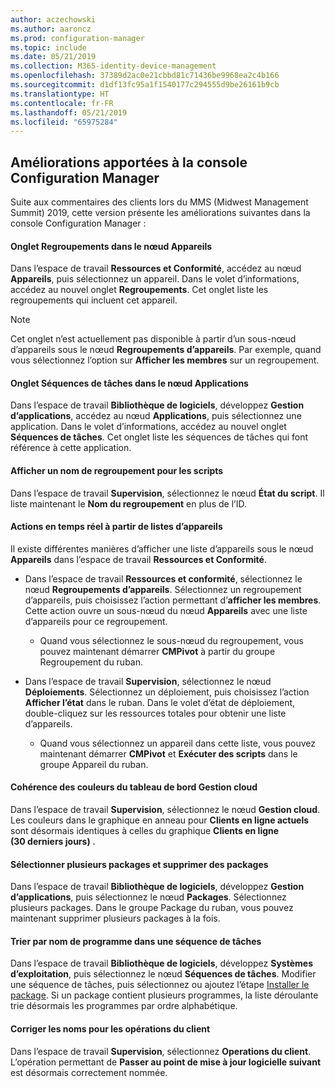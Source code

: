 ```yaml
---
author: aczechowski
ms.author: aaroncz
ms.prod: configuration-manager
ms.topic: include
ms.date: 05/21/2019
ms.collection: M365-identity-device-management
ms.openlocfilehash: 37389d2ac0e21cbbd81c71436be9968ea2c4b166
ms.sourcegitcommit: d1df13fc95a1f1540177c294555d9be26161b9cb
ms.translationtype: HT
ms.contentlocale: fr-FR
ms.lasthandoff: 05/21/2019
ms.locfileid: "65975284"
---
```

## <a name="bkmk_console"></a> Améliorations apportées à la console Configuration Manager

<!--4616810-->

Suite aux commentaires des clients lors du MMS (Midwest Management Summit) 2019, cette version présente les améliorations suivantes dans la console Configuration Manager :

#### <a name="collections-tab-in-devices-node"></a>Onglet Regroupements dans le nœud Appareils

Dans l’espace de travail **Ressources et Conformité**, accédez au nœud **Appareils**, puis sélectionnez un appareil. Dans le volet d’informations, accédez au nouvel onglet **Regroupements**. Cet onglet liste les regroupements qui incluent cet appareil.

> [!Note]  
> Cet onglet n’est actuellement pas disponible à partir d’un sous-nœud d’appareils sous le nœud **Regroupements d’appareils**. Par exemple, quand vous sélectionnez l’option sur **Afficher les membres** sur un regroupement.

#### <a name="task-sequences-tab-in-applications-node"></a>Onglet Séquences de tâches dans le nœud Applications

Dans l’espace de travail **Bibliothèque de logiciels**, développez **Gestion d’applications**, accédez au nœud **Applications**, puis sélectionnez une application. Dans le volet d’informations, accédez au nouvel onglet **Séquences de tâches**. Cet onglet liste les séquences de tâches qui font référence à cette application.

#### <a name="show-collection-name-for-scripts"></a>Afficher un nom de regroupement pour les scripts

Dans l’espace de travail **Supervision**, sélectionnez le nœud **État du script**. Il liste maintenant le **Nom du regroupement** en plus de l’ID.

#### <a name="real-time-actions-from-device-lists"></a>Actions en temps réel à partir de listes d’appareils

Il existe différentes manières d’afficher une liste d’appareils sous le nœud **Appareils** dans l’espace de travail **Ressources et Conformité**.

- Dans l’espace de travail **Ressources et conformité**, sélectionnez le nœud **Regroupements d’appareils**. Sélectionnez un regroupement d’appareils, puis choisissez l’action permettant d’**afficher les membres**. Cette action ouvre un sous-nœud du nœud **Appareils** avec une liste d’appareils pour ce regroupement.  

    - Quand vous sélectionnez le sous-nœud du regroupement, vous pouvez maintenant démarrer **CMPivot** à partir du groupe Regroupement du ruban.  

- Dans l’espace de travail **Supervision**, sélectionnez le nœud **Déploiements**. Sélectionnez un déploiement, puis choisissez l’action **Afficher l’état** dans le ruban. Dans le volet d’état de déploiement, double-cliquez sur les ressources totales pour obtenir une liste d’appareils.  

    - Quand vous sélectionnez un appareil dans cette liste, vous pouvez maintenant démarrer **CMPivot** et **Exécuter des scripts** dans le groupe Appareil du ruban.  

#### <a name="cloud-management-dashboard-color-consistency"></a>Cohérence des couleurs du tableau de bord Gestion cloud

Dans l’espace de travail **Supervision**, sélectionnez le nœud **Gestion cloud**. Les couleurs dans le graphique en anneau pour **Clients en ligne actuels** sont désormais identiques à celles du graphique **Clients en ligne (30 derniers jours)** .

#### <a name="multiselect-and-delete-packages"></a>Sélectionner plusieurs packages et supprimer des packages

Dans l’espace de travail **Bibliothèque de logiciels**, développez **Gestion d’applications**, puis sélectionnez le nœud **Packages**. Sélectionnez plusieurs packages. Dans le groupe Package du ruban, vous pouvez maintenant supprimer plusieurs packages à la fois.

#### <a name="order-by-program-name-in-task-sequence"></a>Trier par nom de programme dans une séquence de tâches

Dans l’espace de travail **Bibliothèque de logiciels**, développez **Systèmes d’exploitation**, puis sélectionnez le nœud **Séquences de tâches**. Modifier une séquence de tâches, puis sélectionnez ou ajoutez l’étape [Installer le package](/sccm/osd/understand/task-sequence-steps#BKMK_InstallPackage). Si un package contient plusieurs programmes, la liste déroulante trie désormais les programmes par ordre alphabétique.

#### <a name="correct-names-for-client-operations"></a>Corriger les noms pour les opérations du client

Dans l’espace de travail **Supervision**, sélectionnez **Operations du client**. L’opération permettant de **Passer au point de mise à jour logicielle suivant** est désormais correctement nommée.
